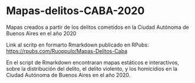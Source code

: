 # Mapas-delitos-CABA-2020
Mapas creados a partir de los delitos cometidos en la Ciudad Autónoma de Buenos Aires en el año 2020

Link al scritp en formarto Rmarkdown publicado en RPubs:
https://rpubs.com/Ruoppulo/Mapas-Delitos-Caba

En el script de Rmarkdown encontraran mapas estáticos e interactivos, sobre la distribución del delito, el delito violento, y los homicidios en la Ciudad Autónoma de Buenos Aires en el año 2020.

